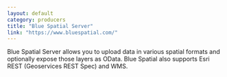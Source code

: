 ```yaml
---
layout: default
category: producers
title: "Blue Spatial Server"
link: "https://www.bluespatial.com/"
---
```

Blue Spatial Server allows you to upload data in various spatial formats and optionally expose those layers as OData. Blue Spatial also supports Esri REST (Geoservices REST Spec) and WMS.
